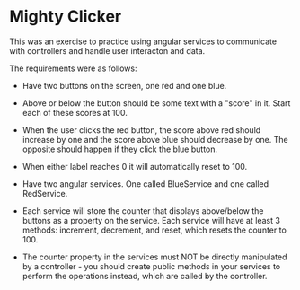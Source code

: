 # Mighty Clicker

This was an exercise to practice using angular services to communicate with controllers and handle user interacton and data. 

The requirements were as follows:

- Have two buttons on the screen, one red and one blue.

- Above or below the button should be some text with a "score" in it. Start each of these scores at 100.

- When the user clicks the red button, the score above red should increase by one and the score above blue should decrease by one. The opposite should happen if they click the blue button.

- When either label reaches 0 it will automatically reset to 100.

- Have two angular services. One called BlueService and one called RedService.

- Each service will store the counter that displays above/below the buttons as a property on the service. Each service will have at least 3 methods: increment, decrement, and reset, which resets the counter to 100.

- The counter property in the services must NOT be directly manipulated by a controller - you should create public methods in your services to perform the operations instead, which are called by the controller.
